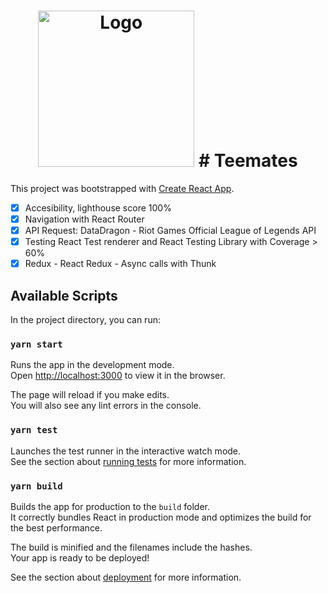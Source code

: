 <h1 align="center">
	<img width="250" src="assets/pngegg.png" alt="Logo">
  # Teemates
</h1>

This project was bootstrapped with [Create React App](https://github.com/facebook/create-react-app).

- [x] Accesibility, lighthouse score 100%
- [x] Navigation with React Router
- [x] API Request: DataDragon - Riot Games Official League of Legends API
- [x] Testing React Test renderer and React Testing Library with Coverage > 60%
- [x] Redux - React Redux - Async calls with Thunk

## Available Scripts

In the project directory, you can run:

### `yarn start`

Runs the app in the development mode.\
Open [http://localhost:3000](http://localhost:3000) to view it in the browser.

The page will reload if you make edits.\
You will also see any lint errors in the console.

### `yarn test`

Launches the test runner in the interactive watch mode.\
See the section about [running tests](https://facebook.github.io/create-react-app/docs/running-tests) for more information.

### `yarn build`

Builds the app for production to the `build` folder.\
It correctly bundles React in production mode and optimizes the build for the best performance.

The build is minified and the filenames include the hashes.\
Your app is ready to be deployed!

See the section about [deployment](https://facebook.github.io/create-react-app/docs/deployment) for more information.
